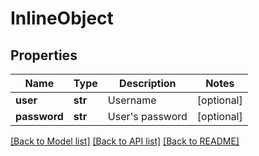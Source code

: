 # InlineObject

## Properties
Name | Type | Description | Notes
------------ | ------------- | ------------- | -------------
**user** | **str** | Username | [optional] 
**password** | **str** | User&#39;s password | [optional] 

[[Back to Model list]](../README.md#documentation-for-models) [[Back to API list]](../README.md#documentation-for-api-endpoints) [[Back to README]](../README.md)


